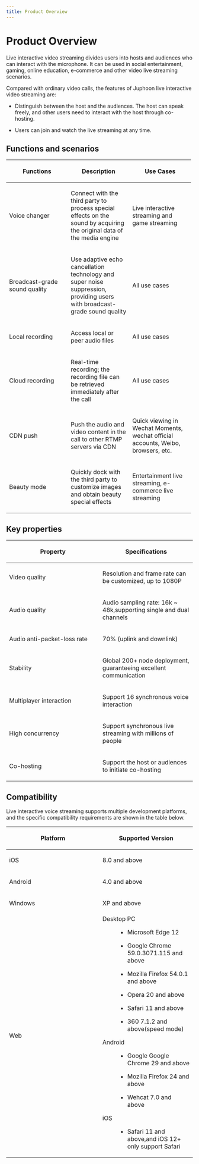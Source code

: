 ```yaml
---
title: Product Overview
---
```

# Product Overview

Live interactive video streaming divides users into hosts and audiences
who can interact with the microphone. It can be used in social
entertainment, gaming, online education, e-commerce and other video live
streaming scenarios.

Compared with ordinary video calls, the features of Juphoon live
interactive video streaming are:

- Distinguish between the host and the audiences. The host can speak
    freely, and other users need to interact with the host through
    co-hosting.

- Users can join and watch the live streaming at any time.

## Functions and scenarios

<table style="width:99%;">
<colgroup>
<col style="width: 33%" />
<col style="width: 33%" />
<col style="width: 33%" />
</colgroup>
<thead>
<tr class="header">
<th><p>Functions</p></th>
<th><p>Description</p></th>
<th><p>Use Cases</p></th>
</tr>
</thead>
<tbody>
<tr class="odd">
<td><p>Voice changer</p></td>
<td><p>Connect with the third party to process special effects on the sound by acquiring the original data of the media engine</p></td>
<td><p>Live interactive streaming and game streaming</p></td>
</tr>
<tr class="even">
<td><p>Broadcast-grade sound quality</p></td>
<td><p>Use adaptive echo cancellation technology and super noise suppression, providing users with broadcast-grade sound quality</p></td>
<td><p>All use cases</p></td>
</tr>
<tr class="odd">
<td><p>Local recording</p></td>
<td><p>Access local or peer audio files</p></td>
<td><p>All use cases</p></td>
</tr>
<tr class="even">
<td><p>Cloud recording</p></td>
<td><p>Real-time recording; the recording file can be retrieved immediately after the call</p></td>
<td><p>All use cases</p></td>
</tr>
<tr class="odd">
<td><p>CDN push</p></td>
<td><p>Push the audio and video content in the call to other RTMP servers via CDN</p></td>
<td><p>Quick viewing in Wechat Moments, wechat official accounts, Weibo, browsers, etc.</p></td>
</tr>
<tr class="even">
<td><p>Beauty mode</p></td>
<td><p>Quickly dock with the third party to customize images and obtain beauty special effects</p></td>
<td><p>Entertainment live streaming, e-commerce live streaming</p></td>
</tr>
</tbody>
</table>

## Key properties

<table>
<colgroup>
<col style="width: 50%" />
<col style="width: 50%" />
</colgroup>
<thead>
<tr class="header">
<th><p>Property</p></th>
<th><p>Specifications</p></th>
</tr>
</thead>
<tbody>
<tr class="odd">
<td><p>Video quality</p></td>
<td><p>Resolution and frame rate can be customized, up to 1080P</p></td>
</tr>
<tr class="even">
<td><p>Audio quality</p></td>
<td><p>Audio sampling rate: 16k ~ 48k,supporting single and dual channels</p></td>
</tr>
<tr class="odd">
<td><p>Audio anti-packet-loss rate</p></td>
<td><p>70% (uplink and downlink)</p></td>
</tr>
<tr class="even">
<td><p>Stability</p></td>
<td><p>Global 200+ node deployment, guaranteeing excellent communication</p></td>
</tr>
<tr class="odd">
<td><p>Multiplayer interaction</p></td>
<td><p>Support 16 synchronous voice interaction</p></td>
</tr>
<tr class="even">
<td><p>High concurrency</p></td>
<td><p>Support synchronous live streaming with millions of people</p></td>
</tr>
<tr class="odd">
<td><p>Co-hosting</p></td>
<td><p>Support the host or audiences to initiate co-hosting</p></td>
</tr>
</tbody>
</table>

## Compatibility

Live interactive voice streaming supports multiple development
platforms, and the specific compatibility requirements are shown in the
table below.

<table>
<colgroup>
<col style="width: 50%" />
<col style="width: 50%" />
</colgroup>
<thead>
<tr class="header">
<th><p>Platform</p></th>
<th><p>Supported Version</p></th>
</tr>
</thead>
<tbody>
<tr class="odd">
<td><p>iOS</p></td>
<td><p>8.0 and above</p></td>
</tr>
<tr class="even">
<td><p>Android</p></td>
<td><p>4.0 and above</p></td>
</tr>
<tr class="odd">
<td><p>Windows</p></td>
<td><p>XP and above</p></td>
</tr>
<tr class="even">
<td><p>Web</p></td>
<td><dl>
<dt>Desktop PC</dt>
<dd><ul>
<li><p>Microsoft Edge 12</p></li>
<li><p>Google Chrome 59.0.3071.115 and above</p></li>
<li><p>Mozilla Firefox 54.0.1 and above</p></li>
<li><p>Opera 20 and above</p></li>
<li><p>Safari 11 and above</p></li>
<li><p>360 7.1.2 and above(speed mode)</p></li>
</ul>
</dd>
<dt>Android</dt>
<dd><ul>
<li><p>Google Google Chrome 29 and above</p></li>
<li><p>Mozilla Firefox 24 and above</p></li>
<li><p>Wehcat 7.0 and above</p></li>
</ul>
</dd>
<dt>iOS</dt>
<dd><ul>
<li><p>Safari 11 and above,and iOS 12+ only support Safari</p></li>
</ul>
</dd>
</dl></td>
</tr>
</tbody>
</table>
